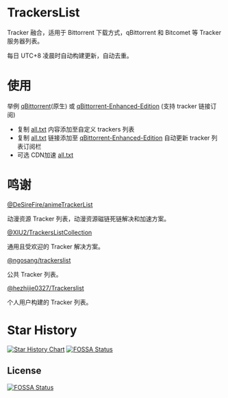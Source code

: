 # TrackersList

Tracker 融合，适用于 Bittorrent 下载方式，qBittorrent 和 Bitcomet 等 Tracker 服务器列表。

每日 UTC+8 凌晨时自动构建更新，自动去重。

# 使用

举例 [qBittorrent]()(原生) 或 [qBittorrent-Enhanced-Edition](https://github.com/SuperNG6/Docker-qBittorrent-Enhanced-Edition) (支持 tracker 链接订阅)

- 复制 [all.txt](https://raw.githubusercontent.com/Tunglies/TrackersList/main/all.txt) 内容添加至自定义 trackers 列表
- 复制 [all.txt](https://raw.githubusercontent.com/Tunglies/TrackersList/main/all.txt) 链接添加至 [qBittorrent-Enhanced-Edition](https://github.com/SuperNG6/Docker-qBittorrent-Enhanced-Edition) 自动更新 tracker 列表订阅栏
- 可选 CDN加速 [all.txt](https://ghproxy.com/https://raw.githubusercontent.com/Tunglies/TrackersList/main/all.txt)

# 鸣谢

[@DeSireFire/animeTrackerList](https://github.com/DeSireFire/animeTrackerList)

动漫资源 Tracker 列表，动漫资源磁链死链解决和加速方案。

[@XIU2/TrackersListCollection](https://github.com/XIU2/TrackersListCollection)

通用且受欢迎的 Tracker 解决方案。

[@ngosang/trackerslist](https://github.com/ngosang/trackerslist)

公共 Tracker 列表。

[@hezhijie0327/Trackerslist](https://github.com/hezhijie0327/Trackerslist)

个人用户构建的 Tracker 列表。

# Star History

[![Star History Chart](https://api.star-history.com/svg?repos=Tunglies/TrackersList&type=Date)](https://star-history.com/#Tunglies/TrackersList&Date)
[![FOSSA Status](https://app.fossa.com/api/projects/git%2Bgithub.com%2FTunglies%2FTrackersList.svg?type=shield)](https://app.fossa.com/projects/git%2Bgithub.com%2FTunglies%2FTrackersList?ref=badge_shield)


## License
[![FOSSA Status](https://app.fossa.com/api/projects/git%2Bgithub.com%2FTunglies%2FTrackersList.svg?type=large)](https://app.fossa.com/projects/git%2Bgithub.com%2FTunglies%2FTrackersList?ref=badge_large)
